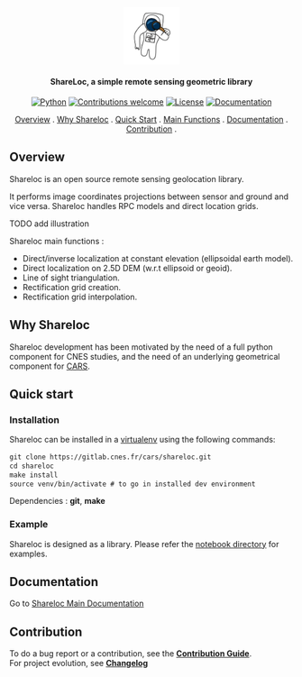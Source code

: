 

 
<div align="center">
  <a href="https://github.com/CNES/shareloc"><img src="docs/source/images/shareloc_picto.svg" alt="Shareloc" title="Shareloc"  width="20%"></a>

<h4>ShareLoc, a simple remote sensing geometric library</h4>

[![Python](https://img.shields.io/badge/python-v3.6+-blue.svg)](https://www.python.org/downloads/release/python-360/)
[![Contributions welcome](https://img.shields.io/badge/contributions-welcome-orange.svg)](CONTRIBUTING.md)
[![License](https://img.shields.io/badge/License-Apache%202.0-blue.svg)](https://opensource.org/licenses/Apache-2.0/)
[![Documentation](https://readthedocs.org/projects/shareloc/badge/?version=latest)](https://shareloc.readthedocs.io/?badge=latest)

<p>
  <a href="#overview">Overview</a> .
  <a href="#why-shareloc">Why Shareloc</a> .
  <a href="#quick-start">Quick Start</a> .
  <a href="#main-functions">Main Functions</a> .
  <a href="#documentation">Documentation</a> .
  <a href="#contribution">Contribution</a> .
</p>
</div>

## Overview

Shareloc is an open source remote sensing geolocation library. 

It performs image coordinates projections between sensor and ground and vice versa. 
Shareloc handles RPC models and direct location grids.

TODO add illustration

Shareloc main functions : 

 * Direct/inverse localization at constant elevation (ellipsoidal earth model).
 * Direct localization on 2.5D DEM (w.r.t ellipsoid or geoid).
 * Line of sight triangulation.
 * Rectification grid creation.
 * Rectification grid interpolation.

## Why Shareloc

Shareloc development has been motivated by the need of a full python component for CNES studies, and the need of an underlying geometrical component for <a href="https://github.com/CNES/cars">CARS</a>.   


## Quick start

### Installation

Shareloc can be installed in a  [virtualenv](https://docs.python.org/3/library/venv) using the following commands:

```
git clone https://gitlab.cnes.fr/cars/shareloc.git
cd shareloc
make install
source venv/bin/activate # to go in installed dev environment
```

Dependencies : **git**, **make**

### Example

Shareloc is designed as a library. Please refer the [notebook directory](notebooks) for examples. 

## Documentation

Go to [Shareloc Main Documentation](https://shareloc.readthedocs.io/?badge=latest)  

## Contribution

To do a bug report or a contribution, see the [**Contribution Guide**](CONTRIBUTING.md).  
For project evolution, see [**Changelog**](CHANGELOG.md)